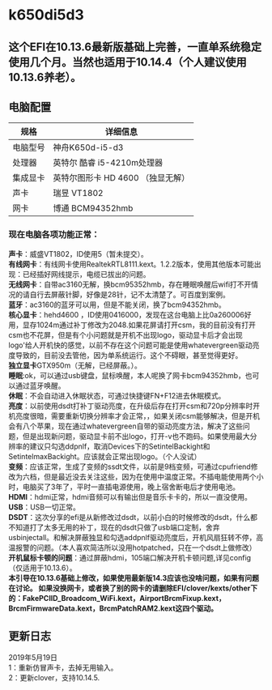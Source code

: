 # **k650di5d3**
## 这个EFI在10.13.6最新版基础上完善，一直单系统稳定使用几个月。当然也适用于10.14.4（个人建议使用10.13.6养老）。 
## 电脑配置

| 规格     | 详细信息                                     |
| -------- | ---------------------------------------- |
| 电脑型号 | 神舟K650d-i5-d3             |
| 处理器   | 英特尔 酷睿 i5-4210m处理器             |
| 集成显卡 | 英特尔图形卡 HD 4600  （独显无解）                          |
| 声卡     | 瑞昱 VT1802                    |
| 网卡     | 博通 BCM94352hmb                             |
### 现在电脑各项功能正常：  
**声卡**：威盛VT1802，ID使用5（暂未提交）。  
**有线网卡**：有线网卡使用RealtekRTL8111.kext。1.2.2版本，使用其他版本可能出现：已经插好网线提示，电缆已拔出的问题。  
**无线网卡**：自带ac3160无解，换bcm95352hmb，存在睡眠唤醒后wifi打不开情况的请自行去屏蔽针脚，好像是28针，记不太清楚了。可百度到案例。  
**蓝牙**：ac3160的蓝牙可以用，但是不能关闭，换了bcm94352hmb。  
**核心显卡**：hehd4600 ，ID使用0416000，发现在这台电脑上比0a260006好用，显存1024m通过补丁修改为2048.如果花屏请打开csm，我的目前没有打开csm也不花屏，但是有个小问题就是开机不出现logo，驱动显卡后才会出现logo'给人开机快的感觉，以前不存在这个问题可能是使用whatevergreen驱动亮度导致的，目前没去管他，因为单系统运行。这个不碍眼，甚至觉得更好。  
**独立显卡**GTX950m（无解，已经屏蔽。）。  
**睡眠**:ok，可以通过usb键盘，鼠标唤醒，本人呢换了网卡bcm94352hmb，也可以通过蓝牙唤醒。  
**休眠**：不会自动进入休眠状态，可通过快捷键FN+F12进去休眠模式。  
**亮度**：以前使用dsdt打补丁驱动亮度，在升级后存在打开csm和720p分辨率时开机亮度很暗，需要重新切换分辨率才会正常，，如果关闭csm能够解决，但是开机会有八个苹果，现在通过whatevergreen自带的驱动亮度方法，解决了这些问题，但是出现新问题，驱动显卡前不出logo，打开-v也不跑码。如果使用最大分辨率的建议只勾选ddpnlf，取消Devices下的SetintelBackight和SetintelmaxBackight。应该就会正常出现logo。（个人没试）  
**变频**：应该正常，生成了变频的ssdt文件，以前是9档变频，可通过cpufriend修改为六档，但是最近没去关注这些，因为在使用中温度正常。不插电能使用两个小时，电脑买了3年了，平时一直插电源使用，晚上宿舍断电后才使用电池。  
**HDMI**：hdmi正常，hdmi音频可以有输出但是音乐卡卡的，所以一直没使用。  
**USB**：USB一切正常。  
**DSDT**：这次分享的efi是从新修改过dsdt，以前小白的时候修改的dsdt，什么都不知道打了太多无用的补丁，现在的dsdt只做了usb端口定制，舍弃usbinjectall。和解决屏蔽独显和勾选addpnlf驱动亮度后，开机风扇狂转不停，高温报警的问题。（本人喜欢简洁所以没用hotpatched，只在一个dsdt上做修改）  
**开机鼠标卡顿的问题**：通过屏蔽hdmi，105端口解决开机卡顿问题,详见config（仅适用于10.13.6）。  
**本引导在10.13.6基础上修改，如果使用最新版14.3应该也没啥问题，如果有问题在讨论。
如果没换网卡，或者换了别的网卡的请删除EFI/clover/kexts/other下的：FakePCIID_Broadcom_WiFi.kext，AirportBrcmFixup.kext，BrcmFirmwareData.kext，BrcmPatchRAM2.kext这四个驱动。**  

## 更新日志
2019年5月19日  
1：重新仿冒声卡，去掉无用输入。  
2：更新clover，支持10.14.5.

